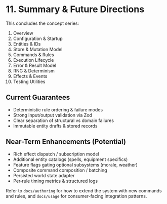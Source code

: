 # 11. Summary & Future Directions

This concludes the concept series:
1. Overview
2. Configuration & Startup
3. Entities & IDs
4. Store & Mutation Model
5. Commands & Rules
6. Execution Lifecycle
7. Error & Result Model
8. RNG & Determinism
9. Effects & Events
10. Testing Utilities

## Current Guarantees
- Deterministic rule ordering & failure modes
- Strong input/output validation via Zod
- Clear separation of structural vs domain failures
- Immutable entity drafts & stored records

## Near-Term Enhancements (Potential)
- Rich effect dispatch / subscription model
- Additional entity catalogs (spells, equipment specifics)
- Feature flags gating optional subsystems (morale, weather)
- Composite command composition / batching
- Persisted world state adapter
- Per‑rule timing metrics & structured logs

Refer to `docs/authoring` for how to extend the system with new commands and rules, and `docs/usage` for consumer-facing integration patterns.

